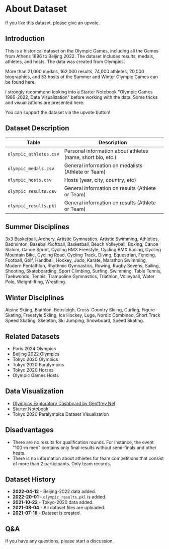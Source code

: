 # About Dataset

If you like this dataset, please give an upvote.

## Introduction

This is a historical dataset on the Olympic Games, including all the Games from Athens 1896 to Beijing 2022. The dataset includes results, medals, athletes, and hosts. The data was created from Olympics.

More than 21,000 medals, 162,000 results, 74,000 athletes, 20,000 biographies, and 53 hosts of the Summer and Winter Olympic Games can be found here.

I strongly recommend looking into a Starter Notebook "Olympic Games 1986-2022, Data Visualization" before working with the data. Some tricks and visualizations are presented here.

You can support the dataset via the upvote button!

## Dataset Description

| Table                  | Description                                                 |
| ---------------------- | ----------------------------------------------------------- |
| `olympic_athletes.csv` | Personal information about athletes (name, short bio, etc.) |
| `olympic_medals.csv`   | General information on medalists (Athlete or Team)          |
| `olympic_hosts.csv`    | Hosts (year, city, country, etc)                            |
| `olympic_results.csv`  | General information on results (Athlete or Team)            |
| `olympic_results.pkl`  | General information on results (Athlete or Team)            |

## Summer Disciplines

3x3 Basketball, Archery, Artistic Gymnastics, Artistic Swimming, Athletics, Badminton, Baseball/Softball, Basketball, Beach Volleyball, Boxing, Canoe Slalom, Canoe Sprint, Cycling BMX Freestyle, Cycling BMX Racing, Cycling Mountain Bike, Cycling Road, Cycling Track, Diving, Equestrian, Fencing, Football, Golf, Handball, Hockey, Judo, Karate, Marathon Swimming, Modern Pentathlon, Rhythmic Gymnastics, Rowing, Rugby Sevens, Sailing, Shooting, Skateboarding, Sport Climbing, Surfing, Swimming, Table Tennis, Taekwondo, Tennis, Trampoline Gymnastics, Triathlon, Volleyball, Water Polo, Weightlifting, Wrestling.

## Winter Disciplines

Alpine Skiing, Biathlon, Bobsleigh, Cross-Country Skiing, Curling, Figure Skating, Freestyle Skiing, Ice Hockey, Luge, Nordic Combined, Short Track Speed Skating, Skeleton, Ski Jumping, Snowboard, Speed Skating.

## Related Datasets

- Paris 2024 Olympics
- Beijing 2022 Olympics
- Tokyo 2020 Olympics
- Tokyo 2020 Paralympics
- Tokyo 2020 Horses
- Olympic Games Hosts

## Data Visualization

- [Olympics Exploratory Dashboard by Geoffrey Nel](#)
- Starter Notebook
- Tokyo 2020 Paralympics Dataset Visualization

## Disadvantages

- There are no results for qualification rounds. For instance, the event "100-m men" contains only final results without semi-finals and other heats.
- There is no information about athletes for team competitions that consist of more than 2 participants. Only team records.

## Dataset History

- **2022-04-12** - Beijing-2022 data added.
- **2022-20-01** - `olympic_results.pkl` is added.
- **2021-10-22** - Tokyo-2020 data added.
- **2021-08-04** - All dataset files are uploaded.
- **2021-07-18** - Dataset is created.

## Q&A

If you have any questions, please start a discussion.

